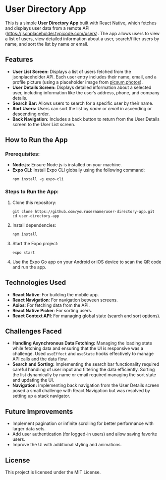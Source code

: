 <!DOCTYPE html>
<html lang="en">
<head>
  <meta charset="UTF-8">
  <meta name="viewport" content="width=device-width, initial-scale=1.0">
</head>
<body>

  <h1>User Directory App</h1>
  <p>This is a simple <strong>User Directory App</strong> built with React Native, which fetches and displays user data from a remote API (<a href="https://jsonplaceholder.typicode.com/users">https://jsonplaceholder.typicode.com/users</a>). The app allows users to view a list of users, view detailed information about a user, search/filter users by name, and sort the list by name or email.</p>

  <h2>Features</h2>
  <ul>
    <li><strong>User List Screen:</strong> Displays a list of users fetched from the jsonplaceholder API. Each user entry includes their name, email, and a profile picture (using a placeholder image from <a href="https://picsum.photos">picsum.photos</a>).</li>
    <li><strong>User Details Screen:</strong> Displays detailed information about a selected user, including information like the user’s address, phone, and company details.</li>
    <li><strong>Search Bar:</strong> Allows users to search for a specific user by their name.</li>
    <li><strong>Sort Users:</strong> Users can sort the list by <em>name</em> or <em>email</em> in ascending or descending order.</li>
    <li><strong>Back Navigation:</strong> Includes a back button to return from the User Details screen to the User List screen.</li>
  </ul>

  <h2>How to Run the App</h2>

  <h3>Prerequisites:</h3>
  <ul>
    <li><strong>Node.js</strong>: Ensure Node.js is installed on your machine.</li>
    <li><strong>Expo CLI</strong>: Install Expo CLI globally using the following command:
      <pre><code>npm install -g expo-cli</code></pre>
    </li>
  </ul>

  <h3>Steps to Run the App:</h3>
  <ol>
    <li>Clone this repository:
      <pre><code>git clone https://github.com/yourusername/user-directory-app.git
cd user-directory-app</code></pre>
    </li>
    <li>Install dependencies:
      <pre><code>npm install</code></pre>
    </li>
    <li>Start the Expo project:
      <pre><code>expo start</code></pre>
    </li>
    <li>Use the Expo Go app on your Android or iOS device to scan the QR code and run the app.</li>
  </ol>

  <h2>Technologies Used</h2>
  <ul>
    <li><strong>React Native</strong>: For building the mobile app.</li>
    <li><strong>React Navigation</strong>: For navigation between screens.</li>
    <li><strong>Axios</strong>: For fetching data from the API.</li>
    <li><strong>React Native Picker</strong>: For sorting users.</li>
    <li><strong>React Context API</strong>: For managing global state (search and sort options).</li>
  </ul>

  <h2>Challenges Faced</h2>
  <ul>
    <li><strong>Handling Asynchronous Data Fetching:</strong> Managing the loading state while fetching data and ensuring that the UI is responsive was a challenge. Used <code>useEffect</code> and <code>useState</code> hooks effectively to manage API calls and the data flow.</li>
    <li><strong>Search and Sorting:</strong> Implementing the search bar functionality required careful handling of user input and filtering the data efficiently. Sorting the list dynamically by name or email required managing the sort state and updating the UI.</li>
    <li><strong>Navigation:</strong> Implementing back navigation from the User Details screen posed a small challenge with React Navigation but was resolved by setting up a stack navigator.</li>
  </ul>

  <h2>Future Improvements</h2>
  <ul>
    <li>Implement pagination or infinite scrolling for better performance with larger data sets.</li>
    <li>Add user authentication (for logged-in users) and allow saving favorite users.</li>
    <li>Improve the UI with additional styling and animations.</li>
  </ul>

  <h2>License</h2>
  <p>This project is licensed under the MIT License.</p>

</body>
</html>


